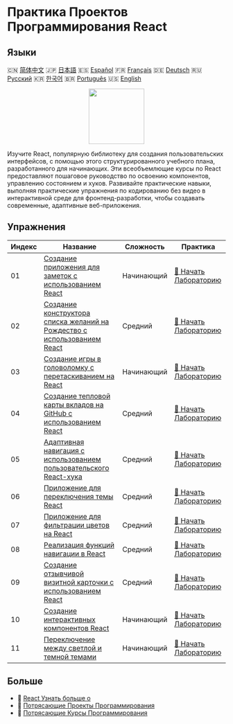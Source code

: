# Практика Проектов Программирования React

## Языки

🇨🇳 [简体中文](README_zh.md) 🇯🇵 [日本語](README_ja.md) 🇪🇸 [Español](README_es.md) 🇫🇷 [Français](README_fr.md) 🇩🇪 [Deutsch](README_de.md) 🇷🇺 [Русский](README_ru.md) 🇰🇷 [한국어](README_ko.md) 🇧🇷 [Português](README_pt.md) 🇺🇸 [English](README.md) 

<div align="center">
<img width="128px" src="https://file.labex.io/path/nUDMNpUKFvpT.png">
</div>

Изучите React, популярную библиотеку для создания пользовательских интерфейсов, с помощью этого структурированного учебного плана, разработанного для начинающих. Эти всеобъемлющие курсы по React предоставляют пошаговое руководство по освоению компонентов, управлению состоянием и хуков. Развивайте практические навыки, выполняя практические упражнения по кодированию без видео в интерактивной среде для фронтенд-разработки, чтобы создавать современные, адаптивные веб-приложения.

## Упражнения

|   Индекс | Название                                                                                                                                                        | Сложность   | Практика                                                                                                     |
|----------|-----------------------------------------------------------------------------------------------------------------------------------------------------------------|-------------|--------------------------------------------------------------------------------------------------------------|
|       01 | [Создание приложения для заметок с использованием React](https://labex.io/ru/courses/project-create-a-notes-app-using-react)                                    | Начинающий  | [🚀 Начать Лабораторию](https://labex.io/ru/courses/project-create-a-notes-app-using-react)                  |
|       02 | [Создание конструктора списка желаний на Рождество с использованием React](https://labex.io/ru/courses/project-building-a-christmas-wish-list-builder-in-react) | Средний     | [🚀 Начать Лабораторию](https://labex.io/ru/courses/project-building-a-christmas-wish-list-builder-in-react) |
|       03 | [Создание игры в головоломку с перетаскиванием на React](https://labex.io/ru/courses/project-building-a-react-drag-and-drop-puzzle-game)                        | Начинающий  | [🚀 Начать Лабораторию](https://labex.io/ru/courses/project-building-a-react-drag-and-drop-puzzle-game)      |
|       04 | [Создание тепловой карты вкладов на GitHub с использованием React](https://labex.io/ru/courses/project-building-a-react-github-heatmap-contributions)           | Средний     | [🚀 Начать Лабораторию](https://labex.io/ru/courses/project-building-a-react-github-heatmap-contributions)   |
|       05 | [Адаптивная навигация с использованием пользовательского React-хука](https://labex.io/ru/courses/project-browser-window-size)                                   | Средний     | [🚀 Начать Лабораторию](https://labex.io/ru/courses/project-browser-window-size)                             |
|       06 | [Приложение для переключения темы React](https://labex.io/ru/courses/project-change-page-theme)                                                                 | Средний     | [🚀 Начать Лабораторию](https://labex.io/ru/courses/project-change-page-theme)                               |
|       07 | [Приложение для фильтрации цветов на React](https://labex.io/ru/courses/project-colour-filter)                                                                  | Средний     | [🚀 Начать Лабораторию](https://labex.io/ru/courses/project-colour-filter)                                   |
|       08 | [Реализация функций навигации в React](https://labex.io/ru/courses/project-navigation-features)                                                                 | Средний     | [🚀 Начать Лабораторию](https://labex.io/ru/courses/project-navigation-features)                             |
|       09 | [Создание отзывчивой визитной карточки с использованием React](https://labex.io/ru/courses/project-personal-card-generator)                                     | Средний     | [🚀 Начать Лабораторию](https://labex.io/ru/courses/project-personal-card-generator)                         |
|       10 | [Создание интерактивных компонентов React](https://labex.io/ru/courses/project-show-and-hide)                                                                   | Начинающий  | [🚀 Начать Лабораторию](https://labex.io/ru/courses/project-show-and-hide)                                   |
|       11 | [Переключение между светлой и темной темами](https://labex.io/ru/courses/project-switch-between-light-and-dark)                                                 | Начинающий  | [🚀 Начать Лабораторию](https://labex.io/ru/courses/project-switch-between-light-and-dark)                   |

## Больше

- 🔗 [React Узнать больше о](https://labex.io/ru/skilltrees/react)
- 🔗 [Потрясающие Проекты Программирования](https://github.com/labex-labs/awesome-programming-projects)
- 🔗 [Потрясающие Курсы Программирования](https://github.com/labex-labs/awesome-programming-courses)

